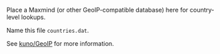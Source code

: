 Place a Maxmind (or other GeoIP-compatible database) here for country-level lookups.

Name this file `countries.dat`.

See [kuno/GeoIP](https://github.com/kuno/GeoIP) for more information.
